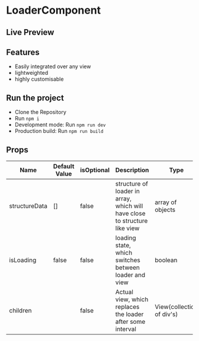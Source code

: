 # LoaderComponent

## Live Preview


## Features
- Easily integrated over any view
- lightweighted
- highly customisable

## Run the project

- Clone the Repository
- Run `npm i`
- Development mode: Run `npm run dev`
- Production build: Run `npm run build`

## Props
| Name | Default Value | isOptional | Description | Type
|----------|----------|----------|----------|----------|
| structureData    |  []        |  false        | structure of loader in array, which will have close to structure like view | array of objects
|  isLoading    |  false        |    false      | loading state, which switches between loader and view | boolean
| children    |          | false         | Actual view, which replaces the loader after some interval         | View(collection of div's)
